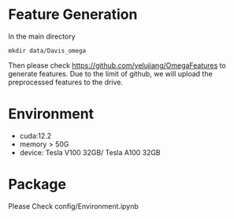 # Feature Generation

In the main directory
```commandline
mkdir data/Davis_omega
```

Then please check https://github.com/yelujiang/OmegaFeatures to generate features.
Due to the limit of github, we will upload the preprocessed features to the drive.

# Environment
- cuda:12.2
- memory > 50G
- device: Tesla V100 32GB/ Tesla A100 32GB

# Package
Please Check config/Environment.ipynb
